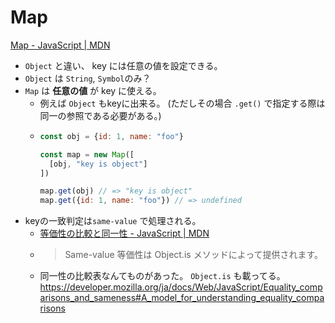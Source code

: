 Map
=====

[Map \- JavaScript \| MDN](https://developer.mozilla.org/ja/docs/Web/JavaScript/Reference/Global_Objects/Map)

- `Object` と違い、 key には任意の値を設定できる。
- `Object` は `String`, `Symbol`のみ？
- `Map` は **任意の値** が key に使える。
    - 例えば `Object` もkeyに出来る。 (ただしその場合 `.get()` で指定する際は同一の参照である必要がある。)
    - 
      ```js
      const obj = {id: 1, name: "foo"}
      
      const map = new Map([
        [obj, "key is object"]
      ])
      
      map.get(obj) // => "key is object"
      map.get({id: 1, name: "foo"}) // => undefined
      ```
- keyの一致判定は`same-value` で処理される。
    - [等価性の比較と同一性 \- JavaScript \| MDN](https://developer.mozilla.org/ja/docs/Web/JavaScript/Equality_comparisons_and_sameness#Same-value_equality)
    - > Same-value 等価性は Object.is メソッドによって提供されます。
    - 同一性の比較表なんてものがあった。 `Object.is` も載ってる。  
      https://developer.mozilla.org/ja/docs/Web/JavaScript/Equality_comparisons_and_sameness#A_model_for_understanding_equality_comparisons
